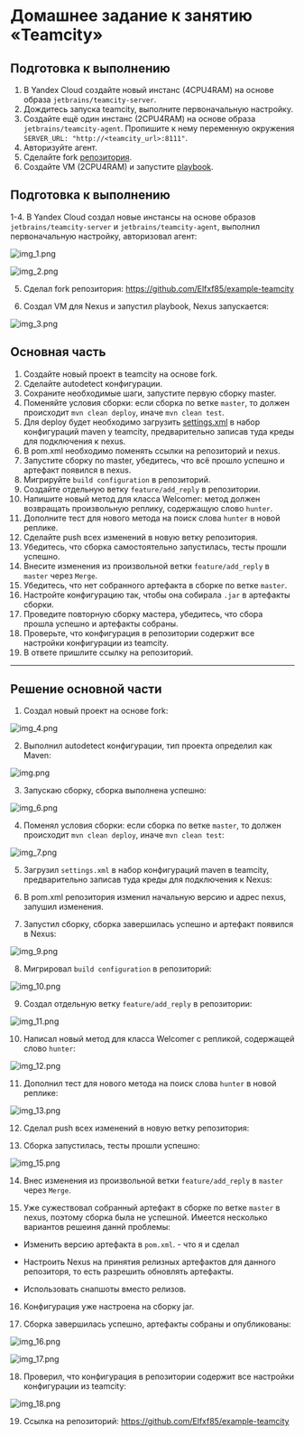 # Домашнее задание к занятию «Teamcity»

## Подготовка к выполнению

1. В Yandex Cloud создайте новый инстанс (4CPU4RAM) на основе образа `jetbrains/teamcity-server`.
2. Дождитесь запуска teamcity, выполните первоначальную настройку.
3. Создайте ещё один инстанс (2CPU4RAM) на основе образа `jetbrains/teamcity-agent`. Пропишите к нему переменную окружения `SERVER_URL: "http://<teamcity_url>:8111"`.
4. Авторизуйте агент.
5. Сделайте fork [репозитория](https://github.com/aragastmatb/example-teamcity).
6. Создайте VM (2CPU4RAM) и запустите [playbook](./infrastructure).

## Подготовка к выполнению

1-4. В Yandex Cloud создал новые инстансы на основе образов `jetbrains/teamcity-server` и `jetbrains/teamcity-agent`, выполнил первоначальную настройку, авторизовал агент:

![img_1.png](img/task1.png)

![img_2.png](img/ts1.png)

5. Сделал fork репозитория: https://github.com/Elfxf85/example-teamcity

6. Создал VM для Nexus и запустил playbook, Nexus запускается:

![img_3.png](img/nexus1.png)

## Основная часть

1. Создайте новый проект в teamcity на основе fork.
2. Сделайте autodetect конфигурации.
3. Сохраните необходимые шаги, запустите первую сборку master.
4. Поменяйте условия сборки: если сборка по ветке `master`, то должен происходит `mvn clean deploy`, иначе `mvn clean test`.
5. Для deploy будет необходимо загрузить [settings.xml](./teamcity/settings.xml) в набор конфигураций maven у teamcity, предварительно записав туда креды для подключения к nexus.
6. В pom.xml необходимо поменять ссылки на репозиторий и nexus.
7. Запустите сборку по master, убедитесь, что всё прошло успешно и артефакт появился в nexus.
8. Мигрируйте `build configuration` в репозиторий.
9. Создайте отдельную ветку `feature/add_reply` в репозитории.
10. Напишите новый метод для класса Welcomer: метод должен возвращать произвольную реплику, содержащую слово `hunter`.
11. Дополните тест для нового метода на поиск слова `hunter` в новой реплике.
12. Сделайте push всех изменений в новую ветку репозитория.
13. Убедитесь, что сборка самостоятельно запустилась, тесты прошли успешно.
14. Внесите изменения из произвольной ветки `feature/add_reply` в `master` через `Merge`.
15. Убедитесь, что нет собранного артефакта в сборке по ветке `master`.
16. Настройте конфигурацию так, чтобы она собирала `.jar` в артефакты сборки.
17. Проведите повторную сборку мастера, убедитесь, что сбора прошла успешно и артефакты собраны.
18. Проверьте, что конфигурация в репозитории содержит все настройки конфигурации из teamcity.
19. В ответе пришлите ссылку на репозиторий.

---

## Решение основной части

1. Создал новый проект на основе fork:

![img_4.png](img/ts2.png)

2. Выполнил autodetect конфигурации, тип проекта определил как Maven:

![img.png](img/ts3.png)

3. Запускаю сборку, сборка выполнена успешно:

![img_6.png](img/ts3.png)

4. Поменял условия сборки: если сборка по ветке `master`, то должен происходит `mvn clean deploy`, иначе `mvn clean test`:

![img_7.png](img/ts5n.png)

5. Загрузил `settings.xml` в набор конфигураций maven в teamcity, предварительно записав туда креды для подключения к Nexus:

6. В pom.xml репозитория изменил начальную версию и адрес nexus, запушил изменения.

7. Запустил сборку, сборка завершилась успешно и артефакт появился в Nexus:

![img_9.png](img/pushbuild2.png)

8. Мигрировал `build configuration` в репозиторий:

![img_10.png](img/ts6.png)

9. Создал отдельную ветку `feature/add_reply` в репозитории:

![img_11.png](img/ts7.png)

10. Написал новый метод для класса Welcomer с репликой, содержащей слово `hunter`:

![img_12.png](img/ts8.png)

11. Дополнил тест для нового метода на поиск слова `hunter` в новой реплике:

![img_13.png](img/ts9.png)

12. Сделал push всех изменений в новую ветку репозитория:

13. Сборка запустилась, тесты прошли успешно:

![img_15.png](img/ts10.png)

14. Внес изменения из произвольной ветки `feature/add_reply` в `master` через `Merge`.

15. Уже сужествовал собранный артефакт в сборке по ветке `master` в nexus, поэтому сборка была не успешной. Имеется несколько вариантов решеиня даннй проблемы:

* Изменить версию артефакта в `pom.xml`. - что я и сделал

* Настроить Nexus на принятия релизных артефактов для данного репозиторя, то есть разрешить обновлять артефакты. 

* Использовать снапшоты вместо релизов.

16. Конфигурация уже настроена на сборку jar.

17. Сборка завершилась успешно, артефакты собраны и опубликованы:

![img_16.png](img/ts11.png)

![img_17.png](img/ts12.png)

18. Проверил, что конфигурация в репозитории содержит все настройки конфигурации из teamcity:

![img_18.png](img/ts13.png)

19. Ссылка на репозиторий: https://github.com/Elfxf85/example-teamcity